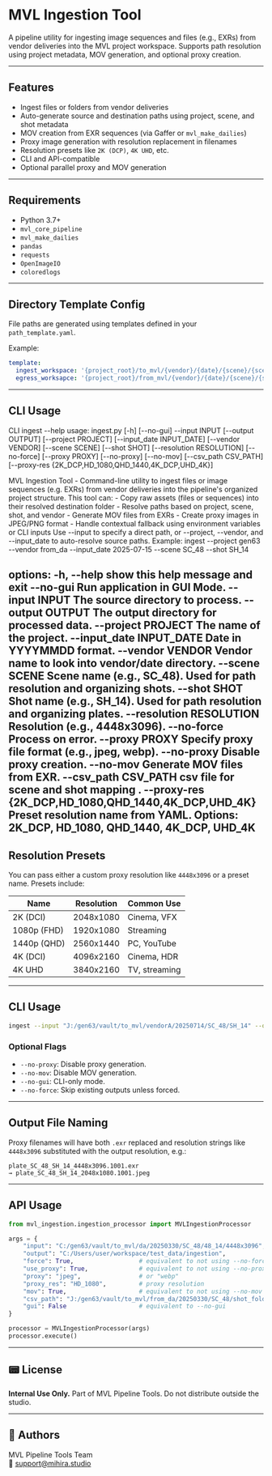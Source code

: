 
# MVL Ingestion Tool

A pipeline utility for ingesting image sequences and files (e.g., EXRs) from vendor deliveries into the MVL project workspace.
Supports path resolution using project metadata, MOV generation, and optional proxy creation.

---

## Features

- Ingest files or folders from vendor deliveries
- Auto-generate source and destination paths using project, scene, and shot metadata
- MOV creation from EXR sequences (via Gaffer or `mvl_make_dailies`)
- Proxy image generation with resolution replacement in filenames
- Resolution presets like `2K (DCP)`, `4K UHD`, etc.
- CLI and API-compatible
- Optional parallel proxy and MOV generation

---

## Requirements

- Python 3.7+
- `mvl_core_pipeline`
- `mvl_make_dailies`
- `pandas`
- `requests`
- `OpenImageIO`
- `coloredlogs`

---
## Directory Template Config

File paths are generated using templates defined in your `path_template.yaml`.

Example:

```yaml
template:
  ingest_workspace: '{project_root}/to_mvl/{vendor}/{date}/{scene}/{scene_shot}/{resolution}'
  egress_worksapce: '{project_root}/from_mvl/{vendor}/{date}/{scene}/{scene_shot}/{resolution}'
```

---
## CLI Usage
CLI
ingest --help
usage: ingest.py [-h] [--no-gui] --input INPUT [--output OUTPUT] [--project PROJECT] [--input_date INPUT_DATE] [--vendor VENDOR] [--scene SCENE] [--shot SHOT] [--resolution RESOLUTION] [--no-force] [--proxy PROXY] [--no-proxy] [--no-mov] [--csv_path CSV_PATH]
                 [--proxy-res {2K_DCP,HD_1080,QHD_1440,4K_DCP,UHD_4K}]

MVL Ingestion Tool - Command-line utility to ingest files or image sequences (e.g. EXRs) from vendor deliveries into the pipeline's organized project structure. This tool can: - Copy raw assets (files or sequences) into their resolved destination folder - Resolve paths
based on project, scene, shot, and vendor - Generate MOV files from EXRs - Create proxy images in JPEG/PNG format - Handle contextual fallback using environment variables or CLI inputs Use --input to specify a direct path, or --project, --vendor, and --input_date to
auto-resolve source paths. Example: ingest --project gen63 --vendor from_da --input_date 2025-07-15 --scene SC_48 --shot SH_14

options:
  -h, --help            show this help message and exit
  --no-gui              Run application in GUI Mode.
  --input INPUT         The source directory to process.
  --output OUTPUT       The output directory for processed data.
  --project PROJECT     The name of the project.
  --input_date INPUT_DATE
                        Date in YYYYMMDD format.
  --vendor VENDOR       Vendor name to look into vendor/date directory.
  --scene SCENE         Scene name (e.g., SC_48). Used for path resolution and organizing shots.
  --shot SHOT           Shot name (e.g., SH_14). Used for path resolution and organizing plates.
  --resolution RESOLUTION
                        Resolution (e.g., 4448x3096).
  --no-force            Process on error.
  --proxy PROXY         Specify proxy file format (e.g., jpeg, webp).
  --no-proxy            Disable proxy creation.
  --no-mov              Generate MOV files from EXR.
  --csv_path CSV_PATH   csv file for scene and shot mapping .
  --proxy-res {2K_DCP,HD_1080,QHD_1440,4K_DCP,UHD_4K}
                        Preset resolution name from YAML. Options: 2K_DCP, HD_1080, QHD_1440, 4K_DCP, UHD_4K
---


## Resolution Presets

You can pass either a custom proxy resolution like `4448x3096` or a preset name. Presets include:

| Name         | Resolution   | Common Use         |
|--------------|--------------|--------------------|
| 2K (DCI)     | 2048x1080    | Cinema, VFX        |
| 1080p (FHD)  | 1920x1080    | Streaming           |
| 1440p (QHD)  | 2560x1440    | PC, YouTube        |
| 4K (DCI)     | 4096x2160    | Cinema, HDR        |
| 4K UHD       | 3840x2160    | TV, streaming      |

---

## CLI Usage

```bash
ingest --input "J:/gen63/vault/to_mvl/vendorA/20250714/SC_48/SH_14" --output "J:/gen63/repo/sequences/SC_48/SH_14" 
```

### Optional Flags

- `--no-proxy`: Disable proxy generation.
- `--no-mov`: Disable MOV generation.
- `--no-gui`: CLI-only mode.
- `--no-force`: Skip existing outputs unless forced.

---

## Output File Naming

Proxy filenames will have both `.exr` replaced and resolution strings like `4448x3096` substituted with the output resolution, e.g.:

```
plate_SC_48_SH_14_4448x3096.1001.exr
→ plate_SC_48_SH_14_2048x1080.1001.jpeg
```

---

## API Usage

```python
from mvl_ingestion.ingestion_processor import MVLIngestionProcessor

args = {
    "input": "C:/gen63/vault/to_mvl/da/20250330/SC_48/48_14/4448x3096",
    "output": "C:/Users/user/workspace/test_data/ingestion",
    "force": True,                  # equivalent to not using --no-force
    "use_proxy": True,              # equivalent to not using --no-proxy
    "proxy": "jpeg",                # or "webp"
    "proxy_res": "HD_1080",         # proxy resolution
    "mov": True,                    # equivalent to not using --no-mov
    "csv_path": "J:/gen63/vault/to_mvl/from_da/20250330/SC_48/shot_folders_to_be_renamed.csv",
    "gui": False                    # equivalent to --no-gui
}

processor = MVLIngestionProcessor(args)
processor.execute()
```

---

## 📟 License

**Internal Use Only.** Part of MVL Pipeline Tools. Do not distribute outside the studio.

---

## 👥 Authors

MVL Pipeline Tools Team\
📧 [support@mihira.studio](mailto\:support@mihira.studio)
